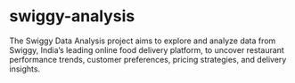 # swiggy-analysis
The Swiggy Data Analysis project aims to explore and analyze data from Swiggy, India’s leading online food delivery platform, to uncover restaurant performance trends, customer preferences, pricing strategies, and delivery insights.
